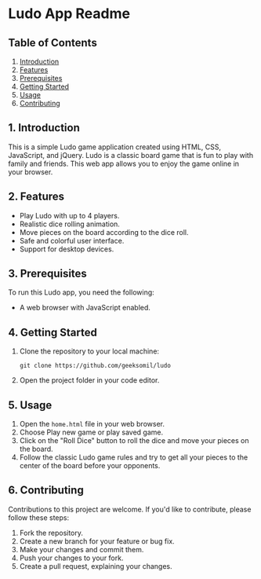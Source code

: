 # Ludo App Readme

## Table of Contents
1. [Introduction](#introduction)
2. [Features](#features)
3. [Prerequisites](#prerequisites)
4. [Getting Started](#getting-started)
5. [Usage](#usage)
6. [Contributing](#contributing)

## 1. Introduction
This is a simple Ludo game application created using HTML, CSS, JavaScript, and jQuery. Ludo is a classic board game that is fun to play with family and friends. This web app allows you to enjoy the game online in your browser.

## 2. Features
- Play Ludo with up to 4 players.
- Realistic dice rolling animation.
- Move pieces on the board according to the dice roll.
- Safe and colorful user interface.
- Support for desktop devices.

## 3. Prerequisites
To run this Ludo app, you need the following:

- A web browser with JavaScript enabled.

## 4. Getting Started
1. Clone the repository to your local machine:
   ```
   git clone https://github.com/geeksomil/ludo
   ```

2. Open the project folder in your code editor.

## 5. Usage
1. Open the `home.html` file in your web browser.
2. Choose Play new game or play saved game.
3. Click on the "Roll Dice" button to roll the dice and move your pieces on the board.
4. Follow the classic Ludo game rules and try to get all your pieces to the center of the board before your opponents.

## 6. Contributing
Contributions to this project are welcome. If you'd like to contribute, please follow these steps:

1. Fork the repository.
2. Create a new branch for your feature or bug fix.
3. Make your changes and commit them.
4. Push your changes to your fork.
5. Create a pull request, explaining your changes.

